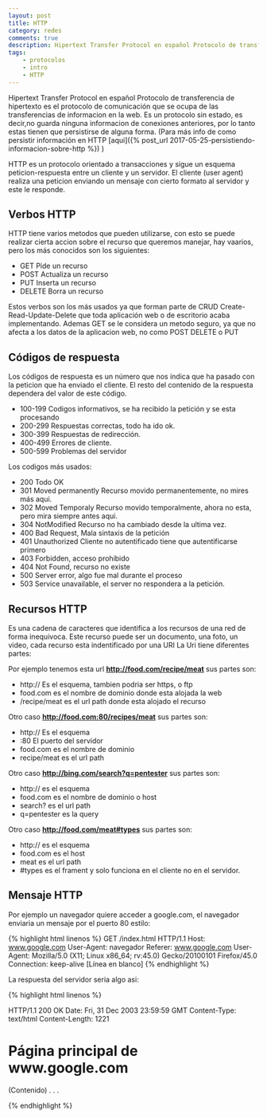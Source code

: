 ```yaml
---
layout: post
title: HTTP
category: redes
comments: true
description: Hipertext Transfer Protocol en español Protocolo de transferencia de hipertexto es el protocolo de comunicación que se ocupa de las transferencias de informacion en la web. Es un protocolo sin estado, es decir,no guarda ninguna informacion de conexiones anteriores, por lo tanto estas tienen que persistirse de alguna forma.
tags:
    - protocolos
    - intro
    - HTTP
---
```


Hipertext Transfer Protocol en español Protocolo de transferencia de hipertexto es el protocolo de comunicación que se ocupa de las transferencias de informacion en la web. Es un protocolo sin estado, es decir,no guarda ninguna informacion de conexiones anteriores, por lo tanto estas tienen que persistirse de alguna forma. (Para más info de como persistir información en HTTP [aqui]({% post_url 2017-05-25-persistiendo-informacion-sobre-http %}) )

HTTP es un protocolo orientado a transacciones y sigue un esquema peticion-respuesta entre un cliente y un servidor. El cliente (user agent) realiza una peticion enviando un mensaje con cierto formato al servidor y este le responde.



## Verbos HTTP

HTTP tiene varios metodos que pueden utilizarse, con esto se puede realizar cierta accion sobre el recurso que queremos manejar, hay vaarios, pero los más conocidos son los siguientes:

* GET  Pide un recurso
* POST  Actualiza un recurso
* PUT  Inserta un recurso
* DELETE  Borra un recurso

Estos verbos son los más usados ya que forman parte de CRUD Create-Read-Update-Delete que toda aplicación web o de escritorio acaba implementando. Ademas GET se le considera un metodo seguro, ya que no afecta a los datos de la aplicacion web, no como POST DELETE o PUT



## Códigos de respuesta

Los códigos de respuesta es un número que nos indica que ha pasado con la peticion que ha enviado el cliente. El resto del contenido de la respuesta dependera del valor de este código.

* 100-199 Codigos informativos, se ha recibido la petición y se esta procesando
* 200-299 Respuestas correctas, todo ha ido ok.
* 300-399 Respuestas de redirección.
* 400-499 Errores de cliente.
* 500-599 Problemas del servidor

Los codigos más usados:

* 200 Todo OK
* 301 Moved permanently Recurso movido permanentemente, no mires más aqui.
* 302 Moved Temporaly Recurso movido temporalmente, ahora no esta, pero mira siempre antes aqui.
* 304 NotModified Recurso no ha cambiado desde la ultima vez.
* 400 Bad Request, Mala sintaxis de la petición
* 401 Unauthorized Cliente no autentificado tiene que autentificarse primero
* 403 Forbidden, acceso prohibido
* 404 Not Found, recurso no existe
* 500 Server error, algo fue mal durante el proceso
* 503 Service unavailable, el server no respondera a la petición.

## Recursos HTTP

Es una cadena de caracteres que identifica a los recursos de una red de forma inequivoca. Este recurso puede ser un documento, una foto, un video, cada recurso esta indentificado por una URI
La Uri tiene diferentes partes:

Por ejemplo tenemos esta url __http://food.com/recipe/meat__ sus partes son:
* http:// Es el esquema, tambien podria ser https, o ftp
* food.com es el nombre de dominio donde esta alojada la web
* /recipe/meat es el url path donde esta alojado el recurso

Otro caso __http://food.com:80/recipes/meat__ sus partes son:
* http:// Es el esquema
* :80 El puerto del servidor
* food.com es el nombre de dominio
* recipe/meat es el url path

Otro caso __http://bing.com/search?q=pentester__ sus partes son:
* http:// es el esquema
* food.com es el nombre de dominio o host
* search? es el url path
* q=pentester es la query

Otro caso __http://food.com/meat#types__ sus partes son:
* http:// es el esquema
* food.com es el host
* meat es el url path
* #types es el frament y solo funciona en el cliente no en el servidor.


## Mensaje HTTP

Por ejemplo un navegador quiere acceder a google.com, el navegador enviaria un mensaje por el puerto 80 estilo:

{% highlight html linenos %}
 GET /index.html HTTP/1.1
 Host: www.google.com
 User-Agent: navegador
 Referer: www.google.com
 User-Agent: Mozilla/5.0 (X11; Linux x86_64; rv:45.0) Gecko/20100101 Firefox/45.0
 Connection: keep-alive
 [Línea en blanco]
{% endhighlight %}


 La respuesta del servidor seria algo asi:

{% highlight html linenos %}

HTTP/1.1 200 OK
Date: Fri, 31 Dec 2003 23:59:59 GMT
Content-Type: text/html
Content-Length: 1221

<html lang="eo">
<head>
<meta charset="utf-8">
<title>Título del sitio</title>
</head>
<body>
<h1>Página principal de www.google.com</h1>
(Contenido)
  .
  .
  .
</body>
</html>

{% endhighlight %}









